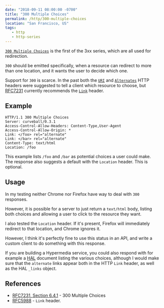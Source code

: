 ```yaml
---
date: "2018-09-11 08:00:00 -0700"
title: "300 Multiple Choices"
permalink: /http/300-multiple-choices
location: "San Francisco, US"
tags:
   - http
   - http-series
---
```


[`300 Multiple Choices`][1] is the first of the 3xx series, which are all used
for redirection.

`300` should be emitted specifically, when a resource can redirect to more than
one location, and it wants the user to decide which one.

Support for `300` is scarce. In the past both the [`URI`][4] and
[`Alternates`][5] HTTP headers were suggested to tell a client which resource
to choose, but [RFC7231][1] currently recommends the [`Link`][3] header.

Example
-------

```http
HTTP/1.1 300 Multiple Choices
Server: curveball/0.3.1
Access-Control-Allow-Headers: Content-Type,User-Agent
Access-Control-Allow-Origin: *
Link: </foo> rel="alternate"
Link: </bar> rel="alternate"
Content-Type: text/html
Location: /foo
```

This example lists `/foo` and `/bar` as potential choices a user could make.
The response also suggests a default with the `Location` header. This is
optional.

Usage
-----

In my testing neither Chrome nor Firefox have way to deal with `300` responses.

However, it is possible for a server to just return a `text/html` body, listing
both choices and allowing a user to click to the resource they want.

I also tested the `Location` header. If it's present, Firefox will immediately
redirect to that location, and Chrome ignores it.

However, I think it's perfectly fine to use this status in an API, and write a
custom client to do something with this response.

If you are building a Hypermedia service, you could also respond with for
example a [HAL][2] document listing the various choices, although I would make
sure that the `alternate` links appear both in the HTTP `Link` header, as well
as the HAL `_links` object.

References
----------

* [RFC7231, Section 6.4.1][1] - 300 Multiple Choices
* [RFC5988][3] - `Link` header.

[1]: https://tools.ietf.org/html/rfc7231#section-6.4.1 "300 Multiple Choices"
[2]: http://stateless.co/hal_specification.html "HAL"
[3]: https://tools.ietf.org/html/rfc5988 "Web Linking"
[4]: https://tools.ietf.org/html/rfc4229#section-2.1.108 "URI header"
[5]: https://tools.ietf.org/html/rfc2295#section-8.3 "Alternates header"
